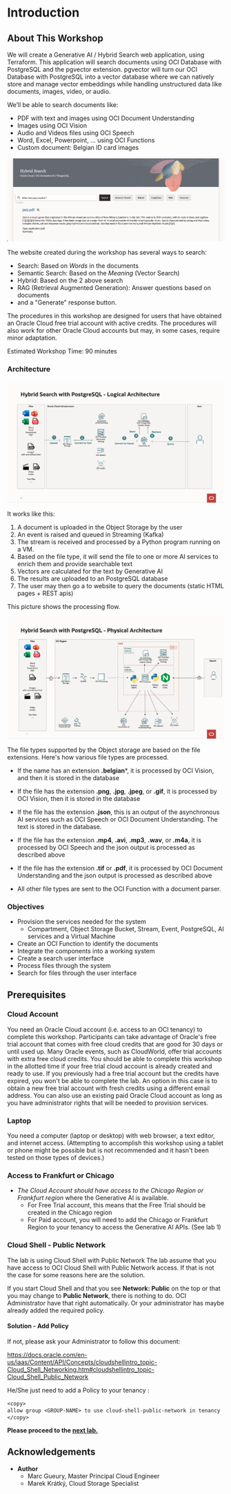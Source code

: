 
# Introduction

## About This Workshop
We will create a Generative AI / Hybrid Search web application, using Terraform. This application will search documents using OCI Database with PostgreSQL and the pgvector extension. pgvector will turn our OCI Database with PostgreSQL into a vector database where we can natively store and manage vector embeddings while handling unstructured data like documents, images, video, or audio.

We’ll be able to search documents like:
- PDF with text and images using OCI Document Understanding
- Images using OCI Vision
- Audio and Videos files using OCI Speech
- Word, Excel, Powerpoint, ... using OCI Functions
- Custom document: Belgian ID card images

![Screenshot](images/when-was-jazz-created.png)

The website created during the workshop has several ways to search:
- Search: Based on *Words* in the documents
- Semantic Search: Based on the *Meaning* (Vector Search)
- Hybrid: Based on the 2 above search
- RAG (Retrieval Augmented Generation): Answer questions based on documents
- and a "Generate" response button.

The procedures in this workshop are designed for users that have obtained an Oracle Cloud free trial account with active credits. The procedures will also work for other Oracle Cloud accounts but may, in some cases, require minor adaptation.

Estimated Workshop Time: 90 minutes

### Architecture

![Architecture](images/postgres-logical-architecture.png)

It works like this:
1. A document is uploaded in the Object Storage by the user
1. An event is raised and queued in Streaming (Kafka)
1. The stream is received and processed by a Python program running on a VM.
1. Based on the file type, it will send the file to one or more AI services to enrich them and provide searchable text
1. Vectors are calculated for the text by Generative AI
1. The results are uploaded to an PostgreSQL database
1. The user may then go a to website to query the documents (static HTML pages + REST apis) 

This picture shows the processing flow.

![Integration](images/postgres-physical-architecture.png)

The file types supported by the Object storage are based on the file extensions. Here's how various file types are processed.
- If the name has an extension **.belgian***, it is processed by OCI Vision, and then it is stored in the database

- If the file has the extension **.png**, **.jpg**, **.jpeg**, or **.gif**, it is processed by OCI Vision, then it is stored in the database

- If the file has the extension **.json**, this is an output of the asynchronous AI services such as OCI Speech or OCI Document Understanding. The text is stored in the database.

- If the file has the extension **.mp4**, **.avi**, **.mp3**, **.wav**, or **.m4a**, it is processed by OCI Speech and the json output is processed as described above

- If the file has the extension **.tif** or **.pdf**, it is processed by OCI Document Understanding and the json output is processed as described above

- All other file types are sent to the OCI Function with a document parser.

### Objectives

- Provision the services needed for the system
    - Compartment, Object Storage Bucket, Stream, Event, PostgreSQL, AI services and a Virtual Machine
- Create an OCI Function to identify the documents
- Integrate the components into a working system
- Create a search user interface
- Process files through the system
- Search for files through the user interface

## Prerequisites
### Cloud Account
You need an Oracle Cloud account (i.e. access to an OCI tenancy) to complete this workshop. Participants can take advantage of Oracle's free trial account that comes with free cloud credits that are good for 30 days or until used up. Many Oracle events, such as CloudWorld, offer trial accounts with extra free cloud credits. You should be able to complete this workshop in the allotted time if your free trial cloud account is already created and ready to use. If you previously had a free trial account but the credits have expired, you won't be able to complete the lab. An option in this case is to obtain a new free trial account with fresh credits using a different email address. You can also use an existing paid Oracle Cloud account as long as you have administrator rights that will be needed to provision services.

### Laptop
You need a computer (laptop or desktop) with web browser, a text editor, and internet access. (Attempting to accomplish this workshop using a tablet or phone might be possible but is not recommended and it hasn't been tested on those types of devices.)

### Access to Frankfurt or Chicago
- *The Cloud Account should have access to the Chicago Region or Frankfurt region* where the Generative AI is available.
    - For Free Trial account, this means that the Free Trial should be created in the Chicago region
    - For Paid account, you will need to add the Chicago or Frankfurt Region to your tenancy to access the Generative AI APIs. (See lab 1) 

### Cloud Shell - Public Network

The lab is using Cloud Shell with Public Network
The lab assume that you have access to OCI Cloud Shell with Public Network access.
If that is not the case for some reasons here are the solution.

If you start Cloud Shell and that you see **Network: Public** on the top or that you may change to **Public Network**, there is nothing to do.
OCI Administrator have that right automatically. Or your administrator has maybe already added the required policy.

#### Solution - Add Policy

If not, please ask your Administrator to follow this document:

https://docs.oracle.com/en-us/iaas/Content/API/Concepts/cloudshellintro_topic-Cloud_Shell_Networking.htm#cloudshellintro_topic-Cloud_Shell_Public_Network

He/She just need to add a Policy to your tenancy :

```
<copy>
allow group <GROUP-NAME> to use cloud-shell-public-network in tenancy
</copy>
```

**Please proceed to the [next lab.](#next)**

## Acknowledgements 

- **Author**
    - Marc Gueury, Master Principal Cloud Engineer
    - Marek Krátký, Cloud Storage Specialist 
